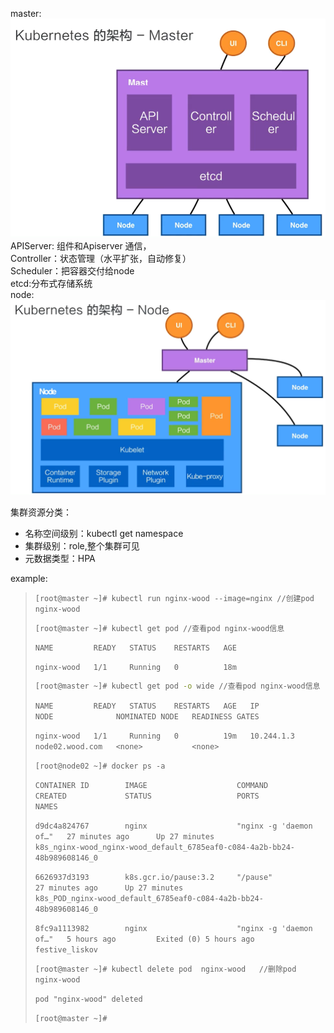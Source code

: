 master:  
![](/assets/master.PNG)  
    APIServer: 组件和Apiserver 通信，  
    Controller：状态管理（水平扩张，自动修复）  
    Scheduler：把容器交付给node  
    etcd:分布式存储系统  
node:  
![](/assets/node.PNG)

集群资源分类：

* 名称空间级别：kubectl get namespace
* 集群级别：role,整个集群可见
* 元数据类型：HPA 

example:

> `[root@master ~]# kubectl run nginx-wood --image=nginx //创建pod nginx-wood`
>
> `[root@master ~]# kubectl get pod //查看pod nginx-wood信息`
>
> `NAME         READY   STATUS    RESTARTS   AGE`
>
> `nginx-wood   1/1     Running   0          18m`
>
> ```bash
> [root@master ~]# kubectl get pod -o wide //查看pod nginx-wood信息
> ```
>
> `NAME         READY   STATUS    RESTARTS   AGE   IP           NODE              NOMINATED NODE   READINESS GATES`
>
> `nginx-wood   1/1     Running   0          19m   10.244.1.3   node02.wood.com   <none>           <none>`
>
> `[root@node02 ~]# docker ps -a`
>
> `CONTAINER ID        IMAGE                    COMMAND                  CREATED             STATUS                   PORTS               NAMES`
>
> `d9dc4a824767        nginx                    "nginx -g 'daemon of…"   27 minutes ago      Up 27 minutes                                k8s_nginx-wood_nginx-wood_default_6785eaf0-c084-4a2b-bb24-48b989608146_0`
>
> `6626937d3193        k8s.gcr.io/pause:3.2     "/pause"                 27 minutes ago      Up 27 minutes                                k8s_POD_nginx-wood_default_6785eaf0-c084-4a2b-bb24-48b989608146_0`
>
> `8fc9a1113982        nginx                    "nginx -g 'daemon of…"   5 hours ago         Exited (0) 5 hours ago                       festive_liskov`
>
> `[root@master ~]# kubectl delete pod  nginx-wood  
>  //删除pod nginx-wood`
>
> `pod "nginx-wood" deleted`
>
> `[root@master ~]#`



